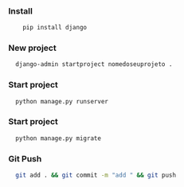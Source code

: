 ### Install 
```sh
	pip install django
```

### New project

```sh
  django-admin startproject nomedoseuprojeto .
```

### Start project

```sh
  python manage.py runserver
```

### Start project

```sh
  python manage.py migrate
```

### Git Push
```sh
  git add . && git commit -m "add " && git push
```

